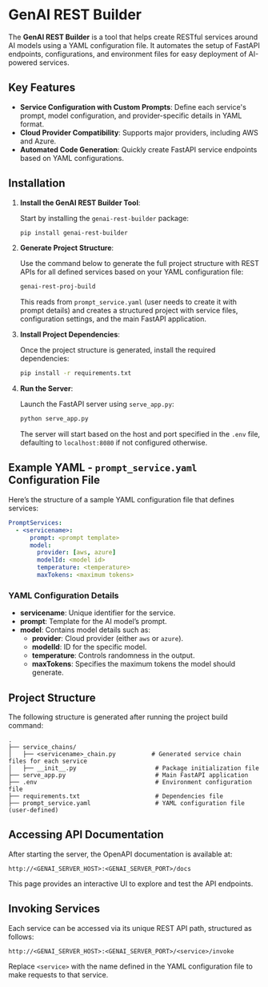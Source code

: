 # GenAI REST Builder

The **GenAI REST Builder** is a tool that helps create RESTful services around AI models using a YAML configuration file. It automates the setup of FastAPI endpoints, configurations, and environment files for easy deployment of AI-powered services.

## Key Features

- **Service Configuration with Custom Prompts**: Define each service's prompt, model configuration, and provider-specific details in YAML format.
- **Cloud Provider Compatibility**: Supports major providers, including AWS and Azure.
- **Automated Code Generation**: Quickly create FastAPI service endpoints based on YAML configurations.

## Installation

1. **Install the GenAI REST Builder Tool**:

   Start by installing the `genai-rest-builder` package:

   ```bash
   pip install genai-rest-builder
   ```

2. **Generate Project Structure**:

   Use the command below to generate the full project structure with REST APIs for all defined services based on your YAML configuration file:

   ```bash
   genai-rest-proj-build
   ```

   This reads from `prompt_service.yaml` (user needs to create it with prompt details) and creates a structured project with service files, configuration settings, and the main FastAPI application.

3. **Install Project Dependencies**:

   Once the project structure is generated, install the required dependencies:

   ```bash
   pip install -r requirements.txt
   ```

4. **Run the Server**:

   Launch the FastAPI server using `serve_app.py`:

   ```bash
   python serve_app.py
   ```

   The server will start based on the host and port specified in the `.env` file, defaulting to `localhost:8080` if not configured otherwise.

## Example YAML - `prompt_service.yaml` Configuration File

Here’s the structure of a sample YAML configuration file that defines services:

```yaml
PromptServices:
  - <servicename>:
      prompt: <prompt template>
      model:
        provider: [aws, azure]
        modelId: <model id>
        temperature: <temperature>
        maxTokens: <maximum tokens>
```

### YAML Configuration Details

- **servicename**: Unique identifier for the service.
- **prompt**: Template for the AI model’s prompt.
- **model**: Contains model details such as:
  - **provider**: Cloud provider (either `aws` or `azure`).
  - **modelId**: ID for the specific model.
  - **temperature**: Controls randomness in the output.
  - **maxTokens**: Specifies the maximum tokens the model should generate.

## Project Structure

The following structure is generated after running the project build command:

```
.
├── service_chains/
│   ├── <servicename>_chain.py          # Generated service chain files for each service
│   ├── __init__.py                      # Package initialization file
├── serve_app.py                         # Main FastAPI application
├── .env                                 # Environment configuration file
├── requirements.txt                     # Dependencies file
├── prompt_service.yaml                  # YAML configuration file (user-defined)
```

## Accessing API Documentation

After starting the server, the OpenAPI documentation is available at:

```
http://<GENAI_SERVER_HOST>:<GENAI_SERVER_PORT>/docs
```

This page provides an interactive UI to explore and test the API endpoints.

## Invoking Services

Each service can be accessed via its unique REST API path, structured as follows:

```
http://<GENAI_SERVER_HOST>:<GENAI_SERVER_PORT>/<service>/invoke
```

Replace `<service>` with the name defined in the YAML configuration file to make requests to that service.
